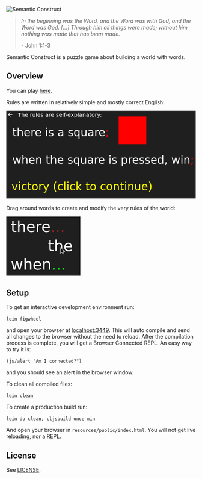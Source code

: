 ![Semantic Construct](resources/public/assets/logo.png)

> _In the beginning was the Word, and the Word was with God, and the Word was God. [...]
> Through him all things were made; without him nothing was made that has been made._
>
> \- John 1:1-3

Semantic Construct is a puzzle game about building a world with words.

## Overview

You can play [here](https://eutro.github.io/semantic-construct).

Rules are written in relatively simple and mostly correct English:

![Simple English](resources/public/screenshots/simple_english_tm.png)

Drag around words to create and modify the very rules of the world:

![Helpful Hints](resources/public/screenshots/helpful_hints_tm.png)

## Setup

To get an interactive development environment run:


    lein figwheel

and open your browser at [localhost:3449](http://localhost:3449/).
This will auto compile and send all changes to the browser without the
need to reload. After the compilation process is complete, you will
get a Browser Connected REPL. An easy way to try it is:

    (js/alert "Am I connected?")

and you should see an alert in the browser window.

To clean all compiled files:

    lein clean

To create a production build run:

    lein do clean, cljsbuild once min

And open your browser in `resources/public/index.html`. You will not
get live reloading, nor a REPL. 

## License

See [LICENSE](LICENSE).
